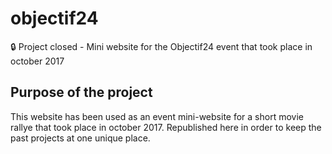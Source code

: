 # objectif24
:lock: Project closed - Mini website for the Objectif24 event that took place in october 2017

## Purpose of the project

This website has been used as an event mini-website for a short movie rallye that took place in october 2017.
Republished here in order to keep the past projects at one unique place.
